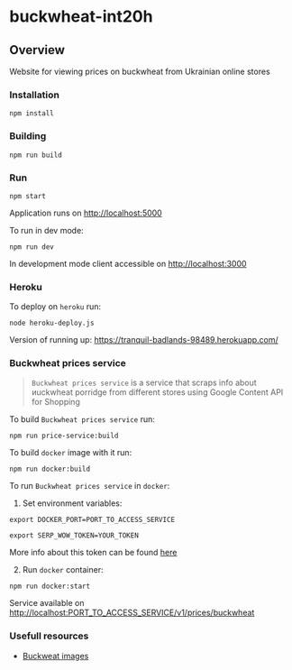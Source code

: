 # buckwheat-int20h

## Overview

Website for viewing prices on buckwheat from Ukrainian online stores

### Installation

```
npm install
```

### Building

```
npm run build
```

### Run

```
npm start
```

Application runs on <http://localhost:5000>

To run in dev mode:

```
npm run dev
```

In development mode client accessible on <http://localhost:3000>

### Heroku

To deploy on `heroku` run:

```
node heroku-deploy.js
```

Version of running up: <https://tranquil-badlands-98489.herokuapp.com/>

### Buckwheat prices service

> `Buckwheat prices service` is a service that scraps info about иuckwheat porridge from different stores using Google Content API for Shopping

To build `Buckwheat prices service` run:

```
npm run price-service:build
```

To build `docker` image with it run:

```
npm run docker:build
```

To run `Buckwheat prices service` in `docker`:

1. Set environment variables:

```
export DOCKER_PORT=PORT_TO_ACCESS_SERVICE
```

```
export SERP_WOW_TOKEN=YOUR_TOKEN
```

More info about this token can be found [here](./buckwheat-service/README.md)

2. Run `docker` container:

```
npm run docker:start
```

Service available on <http://localhost:PORT_TO_ACCESS_SERVICE/v1/prices/buckwheat>

### Usefull resources

- [Buckweat images](https://www.google.com/search?q=buckwheat&client=ubuntu&hs=Ct1&channel=fs&sxsrf=ALeKk00OFw8y4zvhSVM7NqiWHbxpmlM89w:1611090841175&source=lnms&tbm=isch&sa=X&ved=2ahUKEwiJvaeK9ajuAhWolIsKHSq7AAsQ_AUoAXoECAwQAw&biw=2310&bih=1186)
